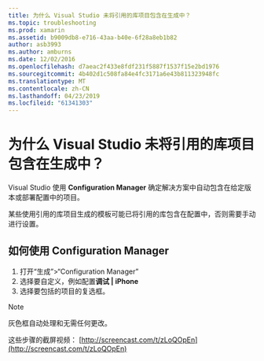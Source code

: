 ```yaml
---
title: 为什么 Visual Studio 未将引用的库项目包含在生成中？
ms.topic: troubleshooting
ms.prod: xamarin
ms.assetid: b9009db8-e716-43aa-b40e-6f28a8eb1b82
author: asb3993
ms.author: amburns
ms.date: 12/02/2016
ms.openlocfilehash: d7aeac2f433e8fdf231f5887f1537f15e2bd1976
ms.sourcegitcommit: 4b402d1c508fa84e4fc3171a6e43b811323948fc
ms.translationtype: MT
ms.contentlocale: zh-CN
ms.lasthandoff: 04/23/2019
ms.locfileid: "61341303"
---
```

# <a name="why-doesnt-visual-studio-include-my-referenced-library-project-in-my-build"></a>为什么 Visual Studio 未将引用的库项目包含在生成中？

Visual Studio 使用 **Configuration Manager** 确定解决方案中自动包含在给定版本或部署配置中的项目。

某些使用引用的库项目生成的模板可能已将引用的库包含在配置中，否则需要手动进行设置。

## <a name="how-to-use-the-configuration-manager"></a>如何使用 Configuration Manager

1. 打开“生成”>“Configuration Manager”
2. 选择要自定义，例如配置**调试 | iPhone**
3. 选择要包括的项目的复选框。

> [!NOTE]
> 灰色框自动处理和无需任何更改。

这些步骤的截屏视频： [http://screencast.com/t/zLoQOpEn](http://screencast.com/t/zLoQOpEn)
